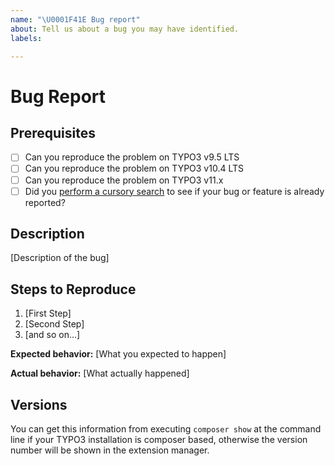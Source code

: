 ```yaml
---
name: "\U0001F41E Bug report"
about: Tell us about a bug you may have identified.
labels:

---
```


# Bug Report

## Prerequisites

* [ ] Can you reproduce the problem on TYPO3 v9.5 LTS
* [ ] Can you reproduce the problem on TYPO3 v10.4 LTS
* [ ] Can you reproduce the problem on TYPO3 v11.x
* [ ] Did you [perform a cursory search](https://github.com/issues?utf8=%E2%9C%93&q=is%3Aissue+repo%3ATYPO3GmbH%2Fblog) to see if your bug or feature is already reported?

## Description

[Description of the bug]

## Steps to Reproduce

1. [First Step]
2. [Second Step]
3. [and so on...]

**Expected behavior:** [What you expected to happen]

**Actual behavior:** [What actually happened]

## Versions

You can get this information from executing `composer show` at the command line if your TYPO3 installation is composer based, otherwise the version number will be shown in the extension manager.
